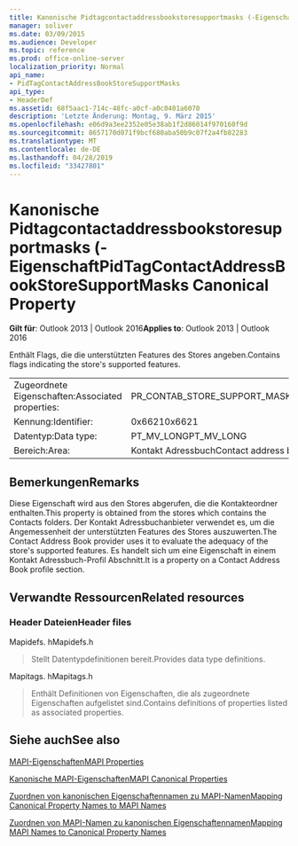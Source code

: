 ```yaml
---
title: Kanonische Pidtagcontactaddressbookstoresupportmasks (-Eigenschaft
manager: soliver
ms.date: 03/09/2015
ms.audience: Developer
ms.topic: reference
ms.prod: office-online-server
localization_priority: Normal
api_name:
- PidTagContactAddressBookStoreSupportMasks
api_type:
- HeaderDef
ms.assetid: 68f5aac1-714c-48fc-a0cf-a0c0401a6070
description: 'Letzte Änderung: Montag, 9. März 2015'
ms.openlocfilehash: e06d9a3ee2352e05e38ab1f2d86014f970160f9d
ms.sourcegitcommit: 8657170d071f9bcf680aba50b9c07f2a4fb82283
ms.translationtype: MT
ms.contentlocale: de-DE
ms.lasthandoff: 04/28/2019
ms.locfileid: "33427801"
---
```

# <a name="pidtagcontactaddressbookstoresupportmasks-canonical-property"></a><span data-ttu-id="773e5-103">Kanonische Pidtagcontactaddressbookstoresupportmasks (-Eigenschaft</span><span class="sxs-lookup"><span data-stu-id="773e5-103">PidTagContactAddressBookStoreSupportMasks Canonical Property</span></span>

  
  
<span data-ttu-id="773e5-104">**Gilt für**: Outlook 2013 | Outlook 2016</span><span class="sxs-lookup"><span data-stu-id="773e5-104">**Applies to**: Outlook 2013 | Outlook 2016</span></span> 
  
<span data-ttu-id="773e5-105">Enthält Flags, die die unterstützten Features des Stores angeben.</span><span class="sxs-lookup"><span data-stu-id="773e5-105">Contains flags indicating the store's supported features.</span></span>
  
|||
|:-----|:-----|
|<span data-ttu-id="773e5-106">Zugeordnete Eigenschaften:</span><span class="sxs-lookup"><span data-stu-id="773e5-106">Associated properties:</span></span>  <br/> |<span data-ttu-id="773e5-107">PR_CONTAB_STORE_SUPPORT_MASKS</span><span class="sxs-lookup"><span data-stu-id="773e5-107">PR_CONTAB_STORE_SUPPORT_MASKS</span></span>  <br/> |
|<span data-ttu-id="773e5-108">Kennung:</span><span class="sxs-lookup"><span data-stu-id="773e5-108">Identifier:</span></span>  <br/> |<span data-ttu-id="773e5-109">0x6621</span><span class="sxs-lookup"><span data-stu-id="773e5-109">0x6621</span></span>  <br/> |
|<span data-ttu-id="773e5-110">Datentyp:</span><span class="sxs-lookup"><span data-stu-id="773e5-110">Data type:</span></span>  <br/> |<span data-ttu-id="773e5-111">PT_MV_LONG</span><span class="sxs-lookup"><span data-stu-id="773e5-111">PT_MV_LONG</span></span>  <br/> |
|<span data-ttu-id="773e5-112">Bereich:</span><span class="sxs-lookup"><span data-stu-id="773e5-112">Area:</span></span>  <br/> |<span data-ttu-id="773e5-113">Kontakt Adressbuch</span><span class="sxs-lookup"><span data-stu-id="773e5-113">Contact address book</span></span>  <br/> |
   
## <a name="remarks"></a><span data-ttu-id="773e5-114">Bemerkungen</span><span class="sxs-lookup"><span data-stu-id="773e5-114">Remarks</span></span>

<span data-ttu-id="773e5-115">Diese Eigenschaft wird aus den Stores abgerufen, die die Kontakteordner enthalten.</span><span class="sxs-lookup"><span data-stu-id="773e5-115">This property is obtained from the stores which contains the Contacts folders.</span></span> <span data-ttu-id="773e5-116">Der Kontakt Adressbuchanbieter verwendet es, um die Angemessenheit der unterstützten Features des Stores auszuwerten.</span><span class="sxs-lookup"><span data-stu-id="773e5-116">The Contact Address Book provider uses it to evaluate the adequacy of the store's supported features.</span></span> <span data-ttu-id="773e5-117">Es handelt sich um eine Eigenschaft in einem Kontakt Adressbuch-Profil Abschnitt.</span><span class="sxs-lookup"><span data-stu-id="773e5-117">It is a property on a Contact Address Book profile section.</span></span> 
  
## <a name="related-resources"></a><span data-ttu-id="773e5-118">Verwandte Ressourcen</span><span class="sxs-lookup"><span data-stu-id="773e5-118">Related resources</span></span>

### <a name="header-files"></a><span data-ttu-id="773e5-119">Header Dateien</span><span class="sxs-lookup"><span data-stu-id="773e5-119">Header files</span></span>

<span data-ttu-id="773e5-120">Mapidefs. h</span><span class="sxs-lookup"><span data-stu-id="773e5-120">Mapidefs.h</span></span>
  
> <span data-ttu-id="773e5-121">Stellt Datentypdefinitionen bereit.</span><span class="sxs-lookup"><span data-stu-id="773e5-121">Provides data type definitions.</span></span>
    
<span data-ttu-id="773e5-122">Mapitags. h</span><span class="sxs-lookup"><span data-stu-id="773e5-122">Mapitags.h</span></span>
  
> <span data-ttu-id="773e5-123">Enthält Definitionen von Eigenschaften, die als zugeordnete Eigenschaften aufgelistet sind.</span><span class="sxs-lookup"><span data-stu-id="773e5-123">Contains definitions of properties listed as associated properties.</span></span>
    
## <a name="see-also"></a><span data-ttu-id="773e5-124">Siehe auch</span><span class="sxs-lookup"><span data-stu-id="773e5-124">See also</span></span>



[<span data-ttu-id="773e5-125">MAPI-Eigenschaften</span><span class="sxs-lookup"><span data-stu-id="773e5-125">MAPI Properties</span></span>](mapi-properties.md)
  
[<span data-ttu-id="773e5-126">Kanonische MAPI-Eigenschaften</span><span class="sxs-lookup"><span data-stu-id="773e5-126">MAPI Canonical Properties</span></span>](mapi-canonical-properties.md)
  
[<span data-ttu-id="773e5-127">Zuordnen von kanonischen Eigenschaftennamen zu MAPI-Namen</span><span class="sxs-lookup"><span data-stu-id="773e5-127">Mapping Canonical Property Names to MAPI Names</span></span>](mapping-canonical-property-names-to-mapi-names.md)
  
[<span data-ttu-id="773e5-128">Zuordnen von MAPI-Namen zu kanonischen Eigenschaftennamen</span><span class="sxs-lookup"><span data-stu-id="773e5-128">Mapping MAPI Names to Canonical Property Names</span></span>](mapping-mapi-names-to-canonical-property-names.md)

